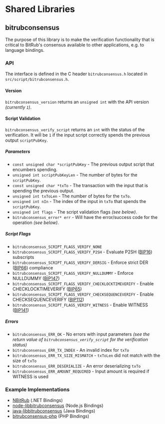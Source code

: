 Shared Libraries
================

## bitrubconsensus

The purpose of this library is to make the verification functionality that is critical to BitRub's consensus available to other applications, e.g. to language bindings.

### API

The interface is defined in the C header `bitrubconsensus.h` located in `src/script/bitrubconsensus.h`.

#### Version

`bitrubconsensus_version` returns an `unsigned int` with the API version *(currently `1`)*.

#### Script Validation

`bitrubconsensus_verify_script` returns an `int` with the status of the verification. It will be `1` if the input script correctly spends the previous output `scriptPubKey`.

##### Parameters
- `const unsigned char *scriptPubKey` - The previous output script that encumbers spending.
- `unsigned int scriptPubKeyLen` - The number of bytes for the `scriptPubKey`.
- `const unsigned char *txTo` - The transaction with the input that is spending the previous output.
- `unsigned int txToLen` - The number of bytes for the `txTo`.
- `unsigned int nIn` - The index of the input in `txTo` that spends the `scriptPubKey`.
- `unsigned int flags` - The script validation flags *(see below)*.
- `bitrubconsensus_error* err` - Will have the error/success code for the operation *(see below)*.

##### Script Flags
- `bitrubconsensus_SCRIPT_FLAGS_VERIFY_NONE`
- `bitrubconsensus_SCRIPT_FLAGS_VERIFY_P2SH` - Evaluate P2SH ([BIP16](https://github.com/bitrub/bips/blob/master/bip-0016.mediawiki)) subscripts
- `bitrubconsensus_SCRIPT_FLAGS_VERIFY_DERSIG` - Enforce strict DER ([BIP66](https://github.com/bitrub/bips/blob/master/bip-0066.mediawiki)) compliance
- `bitrubconsensus_SCRIPT_FLAGS_VERIFY_NULLDUMMY` - Enforce NULLDUMMY ([BIP147](https://github.com/bitrub/bips/blob/master/bip-0147.mediawiki))
- `bitrubconsensus_SCRIPT_FLAGS_VERIFY_CHECKLOCKTIMEVERIFY` - Enable CHECKLOCKTIMEVERIFY ([BIP65](https://github.com/bitrub/bips/blob/master/bip-0065.mediawiki))
- `bitrubconsensus_SCRIPT_FLAGS_VERIFY_CHECKSEQUENCEVERIFY` - Enable CHECKSEQUENCEVERIFY ([BIP112](https://github.com/bitrub/bips/blob/master/bip-0112.mediawiki))
- `bitrubconsensus_SCRIPT_FLAGS_VERIFY_WITNESS` - Enable WITNESS ([BIP141](https://github.com/bitrub/bips/blob/master/bip-0141.mediawiki))

##### Errors
- `bitrubconsensus_ERR_OK` - No errors with input parameters *(see the return value of `bitrubconsensus_verify_script` for the verification status)*
- `bitrubconsensus_ERR_TX_INDEX` - An invalid index for `txTo`
- `bitrubconsensus_ERR_TX_SIZE_MISMATCH` - `txToLen` did not match with the size of `txTo`
- `bitrubconsensus_ERR_DESERIALIZE` - An error deserializing `txTo`
- `bitrubconsensus_ERR_AMOUNT_REQUIRED` - Input amount is required if WITNESS is used

### Example Implementations
- [NBitRub](https://github.com/NicolasDorier/NBitRub/blob/master/NBitRub/Script.cs#L814) (.NET Bindings)
- [node-libbitrubconsensus](https://github.com/bitpay/node-libbitrubconsensus) (Node.js Bindings)
- [java-libbitrubconsensus](https://github.com/dexX7/java-libbitrubconsensus) (Java Bindings)
- [bitrubconsensus-php](https://github.com/Bit-Wasp/bitrubconsensus-php) (PHP Bindings)
